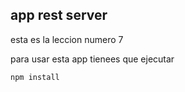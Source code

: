 ## app rest server
esta es la leccion numero 7

para usar esta app tienees que ejecutar 

`````````````````````````
npm install
`````````````````````````


